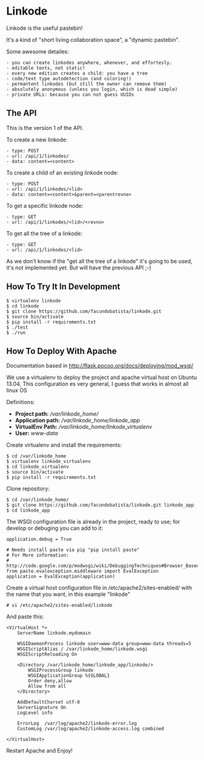 Linkode
=======

Linkode is the useful pastebin!

It's a kind of "short living collaboration space", a "dynamic pastebin".

Some awesome detailes:

    - you can create linkodes anywhere, whenever, and effortesly.
    - editable texts, not static!
    - every new edition creates a child: you have a tree
    - code/text type autodetection (and coloring!)
    - permantent linkodes (but still the owner can remove them)
    - absolutely anonymous (unless you login, which is dead simple)
    - private URLs: because you can not guess UUIDs


The API
-------

This is the version 1 of the API.

To create a new linkode:

    - type: POST
    - url: /api/1/linkodes/
    - data: content=<content>

To create a child of an existing linkode node:

    - type: POST
    - url: /api/1/linkodes/<lid>
    - data: content=<content>&parent=<parentrevno>

To get a specific linkode node:

    - type: GET
    - url: /api/1/linkodes/<lid>/<revno>

To get all the tree of a linkode:

    - type: GET
    - url: /api/1/linkodes/<lid>

As we don't know if the "get all the tree of a linkode" it's going to be used,
it's not implemented yet. But will have the previous API ;-)


How To Try It In Development
----------------------------

    $ virtualenv linkode
    $ cd linkode
    $ git clone https://github.com/facundobatista/linkode.git
    $ source bin/activate
    $ pip install -r requirements.txt
    $ ./test
    $ ./run

How To Deploy With Apache
-------------------------

Documentation based in http://flask.pocoo.org/docs/deploying/mod_wsgi/

We use a virtualenv to deploy the project and apache virtual host on Ubuntu
13.04, This configuration es very general, I guess that works in almost all
linux OS

Definitions:

 - **Project path:** */var/linkode_home/*
 - **Application path:** */var/linkode_home/linkode_app*
 - **VirtualEnv Path:** */var/linkode_home/linkode_virtualenv*
 - **User:** *www-data*

Create virtualenv and install the requirements:

    $ cd /var/linkode_home
    $ virtualenv linkode_virtualenv
    $ cd linkode_virtualenv
    $ source bin/activate
    $ pip install -r requirements.txt

Clone repository:
    
    $ cd /var/linkode_home/
    $ git clone https://github.com/facundobatista/linkode.git linkode_app
    $ cd linkode_app
    
The WSGI configuration file is already in the project, ready to use; for develop 
or debuging you can add to it:

    application.debug = True
    
    # Needs install paste via pip "pip install paste"
    # For More information:
    # http://code.google.com/p/modwsgi/wiki/DebuggingTechniques#Browser_Based_Debugger
    from paste.evalexception.middleware import EvalException
    application = EvalException(application)


Create a virtual host configuration file in /etc/apache2/sites-enabled/
with the name that you want, in this example "linkode"
    
    # vi /etc/apache2/sites-enabled/linkode

And paste this:

    <VirtualHost *>
        ServerName linkode.mydomain
    
        WSGIDaemonProcess linkode user=www-data group=www-data threads=5
        WSGIScriptAlias / /var/linkode_home/linkode.wsgi
        WSGIScriptReloading On
    
        <Directory /var/linkode_home/linkode_app/linkode/>
            WSGIProcessGroup linkode
            WSGIApplicationGroup %{GLOBAL}
            Order deny,allow
            Allow from all
        </Directory>
    
        AddDefaultCharset utf-8
        ServerSignature On
        LogLevel info
        
        ErrorLog  /var/log/apache2/linkode-error.log
        CustomLog /var/log/apache2/linkode-access.log combined
    
    </VirtualHost>
    
Restart Apache and Enjoy!

